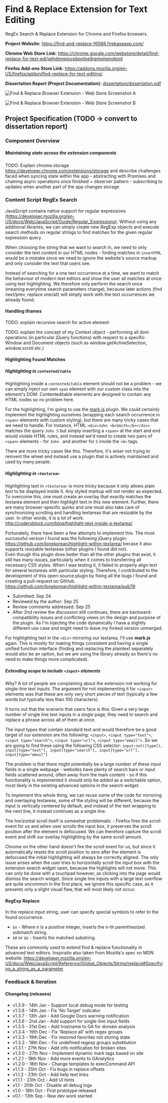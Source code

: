 # Find & Replace Extension for Text Editing
RegEx Search & Replace Extension for Chrome and Firefox browsers.

**Project Website:** https://find-and-replace-f6588.firebaseapp.com/

**Chrome Web Store Link:** https://chrome.google.com/webstore/detail/find-replace-for-text-edi/jajhdmnpiocpbpnlpejbgmpijgmoknnl

**Firefox Add-ons Store Link:** https://addons.mozilla.org/en-US/firefox/addon/find-replace-for-text-editing/

**Dissertation Report (Project Documentation):** [dissertation/dissertation.pdf](dissertation/dissertation.pdf)

![Find & Replace Browser Extension - Web Store Screenshot A](graphics/web-store/Search-and-Replace-Web-Store-A.jpg)

![Find & Replace Browser Extension - Web Store Screenshot B](graphics/web-store/Search-and-Replace-Web-Store-B.jpg)


## Project Specification (TODO -> convert to dissertation report)

### Component Overview

##### Maintaining state across the extension components
TODO: Explain chrome.storage https://developer.chrome.com/extensions/storage and describe challenges faced when syncing state within the app - abstracting with Promises and chaining async operations once finished + observer pattern - subscribing to updates when another part of the app changes storage

### Content Script RegEx Search
JavaScript contains native support for regular expressions (https://developer.mozilla.org/en-US/docs/Web/JavaScript/Guide/Regular_Expressions). Without using any additional libraries, we can simply create new RegExp objects and execute search methods on regular strings to find matches for the given regular expression query.

When choosing the string that we want to search in, we need to only consider the text content in our HTML nodes - finding matches in `innerHTML` would be a mistake since we need to ignore the website's source markup and only consider the text that users see.  

Instead of searching for a one text occurrence at a time, we want to match the behaviour of modern text editors and show the user all matches at once using text highlighting. We therefore only perform the search once (meaning everytime search parameters change), because later actions (find next/prev, replace one/all) will simply work with the text occurrences we already found. 

#### Handling iframes
TODO: explain recursive search for active element

TODO: explain the concept of my Context object - performing all dom operations (in particular jQuery functions) with respect to a specific Window and Document objects (such as window.getActiveSelection, window.scroll etc.)

#### Highlighting Found Matches

##### Highlighting in `contenteditable`
Highlighting inside a `contenteditable` element should not be a problem - we can simply inject our own `span` element with our custom class into the element's DOM. Contenteditable elements are designed to contain any HTML nodes so no problem here.

For the highlighting, I'm going to use the [mark.js](https://markjs.io/) plugin. We could certainly implement the highlighting ourselves (wrapping each search occurrence in `<span>` elements with custom styling), but there are many tricky cases that we need to handle. For instance, HTML `<div>John <b>Smith</b></div>` matches the query `John S` but simply inserting a `<span>` at the start and end would violate HTML rules, and instead we'd need to create two pairs of `<span>` elements - for `John ` and another for `S` inside the `<b>` tags.

There are more tricky cases like this. Therefore, it's wiser not trying to reinvent the wheel and instead use a plugin that is actively maintained and used by many people.

##### Highlighting in `<textarea>`
Highlighting text in `<textarea>` is more tricky because it only allows plain text to be displayed inside it. Any styled markup will not render as expected. To overcome this, one must create an overlay that exactly matches the textarea element and then highlight text in this new element. Further, there are many browser-specific quirks and one must also take care of synchronizing scrolling and handling textareas that are resizable by the user. In other words, it is a lot of work.  
http://codersblock.com/blog/highlight-text-inside-a-textarea/

Fortunately, there have been a few attempts to implement this. The most successful version I found was the following jQuery plugin: https://github.com/lonekorean/highlight-within-textarea/ becase it also supports resizable textareas (other plugins I found did not).  
Even though this plugin does better than all the other plugins that exist, it still has many issues, particularly when it comes to transferring all necessary CSS styles. When I was testing it, it failed to properly align text for several textareas with particular styling. Therefore, I contributed to the development of this open-source plugin by fixing all the bugs I found and creating a pull-request on GitHub.  
https://github.com/lonekorean/highlight-within-textarea/pull/19
  - Submitted: Sep 24
  - Reviewed by the author: Sep 25
  - Review comments addressed: Sep 25
  - After 2nd review the discussion still continues, there are backward-compatibility issues and conflicting views on the design and purpose of the plugin. As I'm injecting the code dynamically I have a slightly different use case and might need to leave my forked version unmerged.

For highlighting text in the `<div>` mirroring our textarea, I'll use **mark.js** again. This is mostly for making things consistent and having a single unified function interface (finding and replacing the plaintext separately would also be an option, but we are using the library already so there's no need to make things more complicated).

##### Extending scope to include `<input>` elements
Why? A lot of people are complaining about the extension not working for single-line text inputs. The argument for not implementing it for `<input>` elements was that these are only very short pieces of text (typically a few words but typically less than 100 characters).

It turns out that the scenario that users face is this: Given a very large number of single line text inputs in a single page, they need to search and replace a phrase across all of them at once.

The input types that contain standard text and would therefore be a good target of our extension are the following: `<input>`, `<input type="text">`, `<input type="search">`, `<input type="url">`, `<input type="email">`. So we are going to find these using the following CSS selector: 
`input:not([type]), input[type="text"], input[type="search"], input[type="url"], input[type="email"]`

The problem is that there might potentially be a large number of these input fields in a single webpage - websites have plenty of search bars or input fields scattered around, often away from the main content - so if this functionality is implemented it should only be added as a switchable option, most likely in the existing advanced options in the search widget.

To implement this whole thing, we can reuse some of the code for mirroring and overlaying textareas, some of the styling will be different, because the input is vertically centered by default, and instead of the text wrapping to the next line, it instead continues as a single line.

The horizontal scroll itself is somewhat problematic - Firefox fires the scroll event for us and when user scrolls the input box, it preserves the scroll position after the element is defocused. We can therefore capture the scroll event and shift our overlay highlighting by the same scroll amount.

Chrome on the other hand doesn't fire the scroll event for us, but since it automatically resets the scroll position to zero after the element is defocused the initial highlighting will always be correctly aligned. The only issue arises when the user tries to horizontally scroll the input box with the extension search widget open, because the highlights will not move. This can only be done with a touchpad however, as clicking into the page would dismiss the search widget. Since single line inputs with a large text overflow are quite uncommon in the first place, we ignore this specific case, as it presents only a slight visual flaw, that will most likely not occur.

#### RegExp Replace
In the replace input string, user can specify special symbols to refer to the found occurrence.

- `$n` - Where n is a positive integer, inserts the n-th parenthesized submatch string.
- `$0` or `$&` - Inserts the matched substring.

These are commonly used to extend find & replace functionality in advanced text editors. Inspiratio also taken from Mozilla's spec on MDN website: https://developer.mozilla.org/en-US/docs/Web/JavaScript/Reference/Global_Objects/String/replace#Specifying_a_string_as_a_parameter

### Feedback & Iteration

#### Changelog (releases)
- v1.3.9 - 14th Jan - Support local debug mode for testing
- v1.3.8 - 14th Jan - Fix 'No Target' indicator
- v1.3.7 - 13th Jan - Add Google Docs warning notification
- v1.3.6 - 2nd Jan - Add support for single-line input fields
- v1.3.5 - 31st Dec - Add hostname to GA for domain analysis
- v1.3.4 - 19th Dec - Fix 'Replace all' with regex groups
- v1.3.3 - 19th Dec - Fix restored favorites not storing state
- v1.3.2 - 18th Dec - Fix undefined regexp groups substitution
- v1.3.1 - 27th Nov - Add info notification for broken sites
- v1.3.0 - 27th Nov - Implement dynamic mark tags based on site
- v1.2.1 - 18th Nov - Add more events to GAnalytics
- v1.2.0 - 18th Nov - Change templates to execCommand API
- v1.1.3 - 25th Oct - Fix bugs in replace offsets
- v1.1.2 - 23th Oct - Add help text links
- v1.1.1 - 23th Oct - Add UI hints
- v1.1 - 20th Oct - Disable all debug logs
- v1.0 - 18th Oct - First prototype released
- v0.1 - 13th Sep - Raw dev work started
